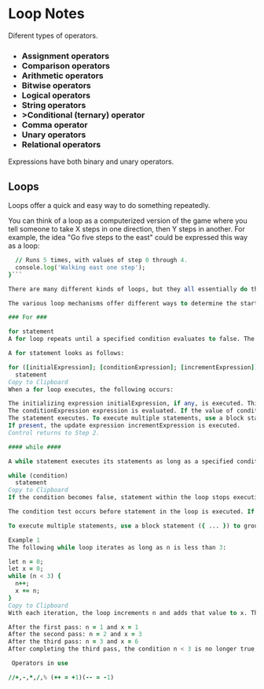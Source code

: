 # Loop Notes #

Diferent types of operators.

<h3>
 <ul>
   <li>Assignment operators</li>
   <li>Comparison operators</li>
   <li>Arithmetic operators</li>
   <li>Bitwise operators</li>
   <li>Logical operators</li>
   <li>String operators</li>
   <li>>Conditional (ternary) operator</li>
   <li>Comma operator</li>
   <li>Unary operators</li>
   <li>Relational operators</li>
</ul>
</h3>
Expressions have both binary and unary operators.

## Loops ##

Loops offer a quick and easy way to do something repeatedly. 

You can think of a loop as a computerized version of the game where you tell someone to take X steps in one direction, then Y steps in another. For example, the idea "Go five steps to the east" could be expressed this way as a loop:

```for (let step = 0; step < 5; step++) {
  // Runs 5 times, with values of step 0 through 4.
  console.log('Walking east one step');
}```

There are many different kinds of loops, but they all essentially do the same thing: they repeat an action some number of times. (Note that it's possible that number could be zero!)

The various loop mechanisms offer different ways to determine the start and end points of the loop. There are various situations that are more easily served by one type of loop over the others.

### For ###

for statement
A for loop repeats until a specified condition evaluates to false. The JavaScript for loop is similar to the Java and C for loop.

A for statement looks as follows:

for ([initialExpression]; [conditionExpression]; [incrementExpression])
  statement
Copy to Clipboard
When a for loop executes, the following occurs:

The initializing expression initialExpression, if any, is executed. This expression usually initializes one or more loop counters, but the syntax allows an expression of any degree of complexity. This expression can also declare variables.
The conditionExpression expression is evaluated. If the value of conditionExpression is true, the loop statements execute. If the value of condition is false, the for loop terminates. (If the condition expression is omitted entirely, the condition is assumed to be true.)
The statement executes. To execute multiple statements, use a block statement ({ ... }) to group those statements.
If present, the update expression incrementExpression is executed.
Control returns to Step 2.

#### while ####

A while statement executes its statements as long as a specified condition evaluates to true. A while statement looks as follows:

while (condition)
  statement
Copy to Clipboard
If the condition becomes false, statement within the loop stops executing and control passes to the statement following the loop.

The condition test occurs before statement in the loop is executed. If the condition returns true, statement is executed and the condition is tested again. If the condition returns false, execution stops, and control is passed to the statement following while.

To execute multiple statements, use a block statement ({ ... }) to group those statements.

Example 1
The following while loop iterates as long as n is less than 3:

let n = 0;
let x = 0;
while (n < 3) {
  n++;
  x += n;
}
Copy to Clipboard
With each iteration, the loop increments n and adds that value to x. Therefore, x and n take on the following values:

After the first pass: n = 1 and x = 1
After the second pass: n = 2 and x = 3
After the third pass: n = 3 and x = 6
After completing the third pass, the condition n < 3 is no longer true, so the loop terminates.

 Operators in use

//+,-,*,/,% (++ = +1)(-- = -1)